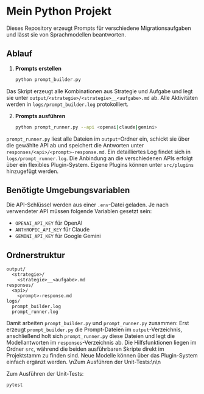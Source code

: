 # Mein Python Projekt

Dieses Repository erzeugt Prompts für verschiedene Migrationsaufgaben und lässt sie von Sprachmodellen beantworten.

## Ablauf

1. **Prompts erstellen**
   ```bash
   python prompt_builder.py
   ```
Das Skript erzeugt alle Kombinationen aus Strategie und Aufgabe und legt sie unter `output/<strategie>/<strategie>__<aufgabe>.md` ab.
Alle Aktivitäten werden in `logs/prompt_builder.log` protokolliert.

2. **Prompts ausführen**
   ```bash
   python prompt_runner.py --api <openai|claude|gemini>
   ```
`prompt_runner.py` liest alle Dateien im `output`-Ordner ein, schickt sie über die gewählte API ab und speichert die Antworten unter `responses/<api>/<prompt>-response.md`. Ein detailliertes Log findet sich in `logs/prompt_runner.log`.
Die Anbindung an die verschiedenen APIs erfolgt über ein flexibles Plugin-System. Eigene Plugins können unter `src/plugins` hinzugefügt werden.

## Benötigte Umgebungsvariablen

Die API-Schlüssel werden aus einer `.env`-Datei geladen. Je nach verwendeter API müssen folgende Variablen gesetzt sein:

- `OPENAI_API_KEY` für OpenAI
- `ANTHROPIC_API_KEY` für Claude
- `GEMINI_API_KEY` für Google Gemini

## Ordnerstruktur

```
output/
  <strategie>/
    <strategie>__<aufgabe>.md
responses/
  <api>/
    <prompt>-response.md
logs/
  prompt_builder.log
  prompt_runner.log
```

Damit arbeiten `prompt_builder.py` und `prompt_runner.py` zusammen: Erst erzeugt `prompt_builder.py` die Prompt-Dateien im `output`-Verzeichnis, anschließend holt sich `prompt_runner.py` diese Dateien und legt die Modellantworten im `responses`-Verzeichnis ab.
Die Hilfsfunktionen liegen im Ordner `src`, während die beiden ausführbaren Skripte direkt im Projektstamm zu finden sind.
Neue Modelle können über das Plugin-System einfach ergänzt werden.
\nZum Ausführen der Unit-Tests:\n\n


Zum Ausführen der Unit-Tests:

```bash
pytest
```
